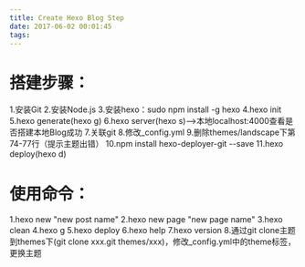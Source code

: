 ```yaml
---
title: Create Hexo Blog Step
date: 2017-06-02 00:01:45
tags:
---
```


# 搭建步骤：
1.安装Git
2.安装Node.js
3.安装hexo：sudo npm install -g hexo
4.hexo init
5.hexo generate(hexo g)
6.hexo server(hexo s)-->本地localhost:4000查看是否搭建本地Blog成功
7.关联git
8.修改_config.yml
9.删除themes/landscape下第74-77行（提示主题出错）
10.npm install hexo-deployer-git --save
11.hexo deploy(hexo d)

# 使用命令：
1.hexo new "new post name"
2.hexo new page "new page name"
3.hexo clean
4.hexo g
5.hexo deploy
6.hexo help
7.hexo version
8.通过git clone主题到themes下(git clone xxx.git themes/xxx)，修改_config.yml中的theme标签，更换主题